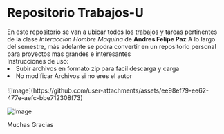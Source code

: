 <h1>Repositorio Trabajos-U</h1>
En este repositorio se van a ubicar todos los trabajos y tareas pertinentes de la clase <i>Interaccion Hombre Maquina</i> de <b>Andres Felipe Paz</b> A lo largo del semestre, más adelante se podra convertir en un repositorio personal para proyectos mas grandes e interesantes
<br>Instrucciones de uso:
<li>Subir archivos en formato zip para facil descarga y carga</li>
<li>No modificar Archivos si no eres el autor</li>

<br>
![Image](https://github.com/user-attachments/assets/ee98ef79-ee62-477e-aefc-bbe712308f73)
<br>

![Image](https://github.com/user-attachments/assets/4a3a494d-4c36-45f6-ac58-93c1cc0f91c5)

Muchas Gracias

